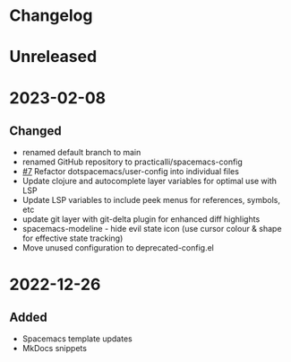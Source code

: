 # Changelog

# Unreleased

# 2023-02-08

## Changed
* renamed default branch to main
* renamed GitHub repository to practicalli/spacemacs-config
* [#7](https://github.com/practicalli/spacemacs-config/pull/7) Refactor dotspacemacs/user-config into individual files
* Update clojure and autocomplete layer variables for optimal use with LSP
* Update LSP variables to include peek menus for references, symbols, etc
* update git layer with git-delta plugin for enhanced diff highlights
* spacemacs-modeline - hide evil state icon (use cursor colour & shape for effective state tracking)
* Move unused configuration to deprecated-config.el

# 2022-12-26
## Added
* Spacemacs template updates
* MkDocs snippets
